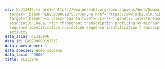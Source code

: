 ```yaml
---
csv: FLJ13946,<a href="https://www.ensembl.org/Homo_sapiens/Gene/Summary?db=core;g=ENSG00000197557"
  target="_blank">ENSG00000197557</a>,<a href="https://www.ncbi.nlm.nih.gov/pubmed/17216044"
  target="_blank"><i class="fas fa-file"></i></a>",genetic interference,functional
  association,HeLa, high throughput transcription profiling by microarray,nucleotide
  sequence identification,nucleotide sequence identification,transcriptional regulation,up-regulates
  activity
data_alias: FLJ13946
data_id: ENSG00000197557
data_numevidence: 1
data_species: Homo sapiens
data_taxid: '9606'
title: FLJ13946
---
```

